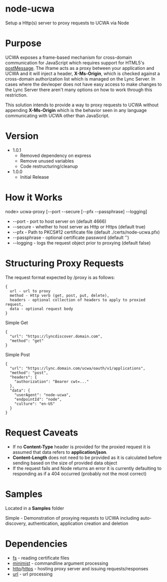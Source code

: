 # node-ucwa
Setup a Http(s) server to proxy requests to UCWA via Node

# Purpose
UCWA exposes a frame-based mechanism for cross-domain communication for JavaScript which requires support for HTML5's [postMessage](https://developer.mozilla.org/en-US/docs/Web/API/Window/postMessage).  The iframe acts as a proxy between your application and UCWA and it will inject a header, **X-Ms-Origin**, which is checked against a cross-domain authorization list which is managed on the Lync Server.  In cases where the devleoper does not have easy access to make changes to the Lync Server there aren't many options on how to work through this restriction.

This solution intends to provide a way to proxy requests to UCWA without appending **X-Ms-Origin** which is the behavior seen in any language communicating with UCWA other than JavaScript.

# Version
- 1.0.1
  * Removed dependency on express
  * Remove unused variables
  * Code restructuring/cleanup
- 1.0.0
  * Initial Release

# How it Works
node> ucwa-proxy [--port --secure [--pfx --passphrase] --logging]

- --port - port to host server on (default 4666)
- --secure - whether to host server as Http or Https (default true)
- --pfx - Path to PKCS#12 certificate file (default ./certs/node-ucwa.pfx)
- --passphrase - optional certificate password (default '')
- --logging - logs the request object prior to proxying (default false)

# Structuring Proxy Requests
The request format expected by /proxy is as follows:
```
{
  url - url to proxy
  method - Http verb (get, post, put, delete),
  headers - optional collection of headers to apply to proxied request,
  data - optional request body
}
```

Simple Get
```
{
  "url": "https://lyncdiscover.domain.com",
  "method": "get"
}
```

Simple Post
```
{
  "url": "https://lync.domain.com/ucwa/oauth/v1/applications",
  "method": "post",
  "headers": {
    "authorization": "Bearer cwt=..."
  },
  "data": {
    "userAgent": "node-ucwa",
    "endpointId": "node",
    "culture": "en-US"
  }
}
```

# Request Caveats
- If no **Content-Type** header is provided for the proxied request it is assumed that data refers to **application/json**.
- **Content-Length** does not need to be provided as it is calculated before sending based on the size of provided data object
- If the request fails and Node returns an error it is currently defaulting to responding as if a 404 occurred (probably not the most correct)

# Samples
Located in a **Samples** folder

Simple - Demonstration of proxying requests to UCWA including auto-discovery, authentication, application creation and deletion

# Dependencies
- [fs](https://nodejs.org/api/fs.html) - reading certificate files
- [minimist](https://www.npmjs.com/package/minimist) - commandline argument processing
- [http](https://nodejs.org/api/http.html)/[https](https://nodejs.org/api/https.html) - hosting proxy server and issuing requests/responses
- [url](https://nodejs.org/api/url.html) - url processing
